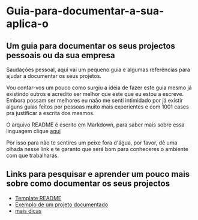 # Guia-para-documentar-a-sua-aplica-o

## Um guia para documentar os seus projectos pessoais ou da sua empresa

Saudações pessoal, aqui vai um pequeno guia e algumas referências para ajudar a documentar os seus projetos.

Vou contar-vos um pouco como surgiu a ideia de fazer este guia mesmo já existindo outros e acredito ser melhor que este que eu estou a escreve. Embora possam ser melhores eu naão me senti intimidado por já existir alguns guias feitos por pessoas muito mais experientes e com 1001 cases pra justificar a escrita dos mesmos.

O arquivo README é escrito em Markdown, para saber mais sobre essa linguagem clique [aqui](https://blog.da2k.com.br/2015/02/08/aprenda-markdown/)

Por isso para não te sentires um peixe fora d'água, por favor, dê uma olhada nesse link e te garanto que será bom para conheceres o ambiente com que trabalharás.  


## Links para pesquisar e aprender um pouco mais sobre como documentar os seus projectos

- [Template README](https://gist.github.com/PurpleBooth/109311bb0361f32d87a2) 
- [Exemplo de um projeto documentado](https://github.com/lyef/lyef-react-component)
- [mais dicas](https://github.com/matiassingers/awesome-readme)